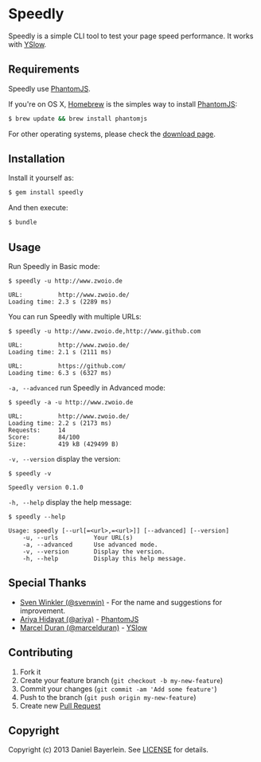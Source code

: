 # Speedly

Speedly is a simple CLI tool to test your page speed performance. It works with
[YSlow](/marcelduran/yslow).

## Requirements

Speedly use [PhantomJS](/ariya/phantomjs).

If you're on OS X, [Homebrew](/mxcl/homebrew) is the simples way to install
[PhantomJS](/ariya/phantomjs):

``` bash
$ brew update && brew install phantomjs
```

For other operating systems, please check the
[download page](http://phantomjs.org/download.html).

## Installation

Install it yourself as:

``` bash
$ gem install speedly
```

And then execute:

``` bash
$ bundle
```

## Usage

Run Speedly in Basic mode:

```
$ speedly -u http://www.zwoio.de

URL:          http://www.zwoio.de/
Loading time: 2.3 s (2289 ms)
```

You can run Speedly with multiple URLs:

```
$ speedly -u http://www.zwoio.de,http://www.github.com

URL:          http://www.zwoio.de/
Loading time: 2.1 s (2111 ms)

URL:          https://github.com/
Loading time: 6.3 s (6327 ms)
```

`-a, --advanced` run Speedly in Advanced mode:

```
$ speedly -a -u http://www.zwoio.de

URL:          http://www.zwoio.de/
Loading time: 2.2 s (2173 ms)
Requests:     14
Score:        84/100
Size:         419 kB (429499 B)
```

`-v, --version` display the version:

```
$ speedly -v

Speedly version 0.1.0
```

`-h, --help` display the help message:

```
$ speedly --help

Usage: speedly [--url[=<url>,=<url>]] [--advanced] [--version]
    -u, --urls          Your URL(s)
    -a, --advanced      Use advanced mode.
    -v, --version       Display the version.
    -h, --help          Display this help message.
```

## Special Thanks

* [Sven Winkler (@svenwin)](/svenwin) - For the name and suggestions for
improvement.
* [Ariya Hidayat (@ariya)](/ariya) - [PhantomJS](/ariya/phantomjs)
* [Marcel Duran (@marcelduran)](/marcelduran) - [YSlow](/marcelduran/yslow)

## Contributing

1. Fork it
2. Create your feature branch (`git checkout -b my-new-feature`)
3. Commit your changes (`git commit -am 'Add some feature'`)
4. Push to the branch (`git push origin my-new-feature`)
5. Create new [Pull Request](/danielbayerlein/speedly/pull/new/master)

## Copyright

Copyright (c) 2013 Daniel Bayerlein. See [LICENSE](/danielbayerlein/speedly/blob/master/LICENSE) for details.
